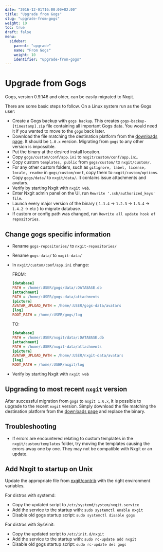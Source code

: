 ```yaml
---
date: "2016-12-01T16:00:00+02:00"
title: "Upgrade from Gogs"
slug: "upgrade-from-gogs"
weight: 10
toc: true
draft: false
menu:
  sidebar:
    parent: "upgrade"
    name: "From Gogs"
    weight: 10
    identifier: "upgrade-from-gogs"
---
```


# Upgrade from Gogs

Gogs, version 0.9.146 and older, can be easily migrated to Nxgit.

There are some basic steps to follow. On a Linux system run as the Gogs user:

* Create a Gogs backup with `gogs backup`. This creates `gogs-backup-[timestamp].zip` file
  containing all important Gogs data. You would need it if you wanted to move to the `gogs` back later.
* Download the file matching the destination platform from the [downloads page](https://dl.nxgit.io/nxgit).
 It should be `1.0.x` version. Migrating from `gogs` to any other version is impossible.
* Put the binary at the desired install location.
* Copy `gogs/custom/conf/app.ini` to `nxgit/custom/conf/app.ini`.
* Copy custom `templates, public` from `gogs/custom/` to `nxgit/custom/`.
* For any other custom folders, such as `gitignore, label, license, locale, readme` in
  `gogs/custom/conf`, copy them to `nxgit/custom/options`.
* Copy `gogs/data/` to `nxgit/data/`. It contains issue attachments and avatars.
* Verify by starting Nxgit with `nxgit web`.
* Enter Nxgit admin panel on the UI, run `Rewrite '.ssh/authorized_keys' file`.
* Launch every major version of the binary ( `1.1.4` → `1.2.3` → `1.3.4` → `1.4.2` →  etc ) to migrate database.
* If custom or config path was changed, run `Rewrite all update hook of repositories`.

## Change gogs specific information

* Rename `gogs-repositories/` to `nxgit-repositories/`
* Rename `gogs-data/` to `nxgit-data/`
* In `nxgit/custom/conf/app.ini` change:

  FROM:

  ```ini
  [database]
  PATH = /home/:USER/gogs/data/:DATABASE.db
  [attachment]
  PATH = /home/:USER/gogs-data/attachments
  [picture]
  AVATAR_UPLOAD_PATH = /home/:USER/gogs-data/avatars
  [log]
  ROOT_PATH = /home/:USER/gogs/log
  ```

  TO:

  ```ini
  [database]
  PATH = /home/:USER/nxgit/data/:DATABASE.db
  [attachment]
  PATH = /home/:USER/nxgit-data/attachments
  [picture]
  AVATAR_UPLOAD_PATH = /home/:USER/nxgit-data/avatars
  [log]
  ROOT_PATH = /home/:USER/nxgit/log
  ```

* Verify by starting Nxgit with `nxgit web`

## Upgrading to most recent `nxgit` version

After successful migration from `gogs` to `nxgit 1.0.x`, it is possible to upgrade to the recent `nxgit` version.
Simply download the file matching the destination platform from the [downloads page](https://dl.nxgit.io/nxgit)
and replace the binary.

## Troubleshooting

* If errors are encountered relating to custom templates in the `nxgit/custom/templates`
  folder, try moving the templates causing the errors away one by one. They may not be
  compatible with Nxgit or an update.

## Add Nxgit to startup on Unix

Update the appropriate file from [nxgit/contrib](https://github.com/khulnasoft/nxgit/tree/master/contrib)
with the right environment variables.

For distros with systemd:

* Copy the updated script to `/etc/systemd/system/nxgit.service`
* Add the service to the startup with: `sudo systemctl enable nxgit`
* Disable old gogs startup script: `sudo systemctl disable gogs`

For distros with SysVinit:

* Copy the updated script to `/etc/init.d/nxgit`
* Add the service to the startup with: `sudo rc-update add nxgit`
* Disable old gogs startup script: `sudo rc-update del gogs`

